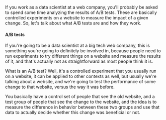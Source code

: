 If you work as a data scientist at a web company, you'll probably be asked to spend some time analyzing the results of A/B tests. These are basically controlled experiments on a website to measure the impact of a given change. So, let's talk about what A/B tests are and how they work.

#### A/B tests
If you're going to be a data scientist at a big tech web company, this is something you're going to definitely be involved in, because people need to run experiments to try different things on a website and measure the results of it, and that's actually not as straightforward as most people think it is.

What is an A/B test? Well, it's a controlled experiment that you usually run on a website, it can be applied to other contexts as well, but usually we're talking about a website, and we're going to test the performance of some change to that website, versus the way it was before.

You basically have a control set of people that see the old website, and a test group of people that see the change to the website, and the idea is to measure the difference in behavior between these two groups and use that data to actually decide whether this change was beneficial or not.
